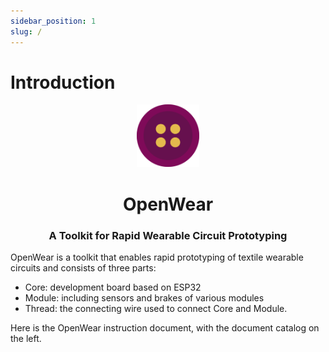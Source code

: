 ```yaml
---
sidebar_position: 1
slug: /
---
```


# Introduction

<p align="center" class="logo-img">
  <img src="https://raw.githubusercontent.com/anxndsgn/PicGo/main/logo.svg" alt="logo" width="100" />
  </p>
<h1 align="center" class="logo-text">OpenWear</h1>
<h3 align="center" class="logo-text">A Toolkit for Rapid Wearable Circuit Prototyping</h3>

OpenWear is a toolkit that enables rapid prototyping of textile wearable circuits and consists of three parts:

- Core: development board based on ESP32
- Module: including sensors and brakes of various modules
- Thread: the connecting wire used to connect Core and Module.

Here is the OpenWear instruction document, with the document catalog on the left.
